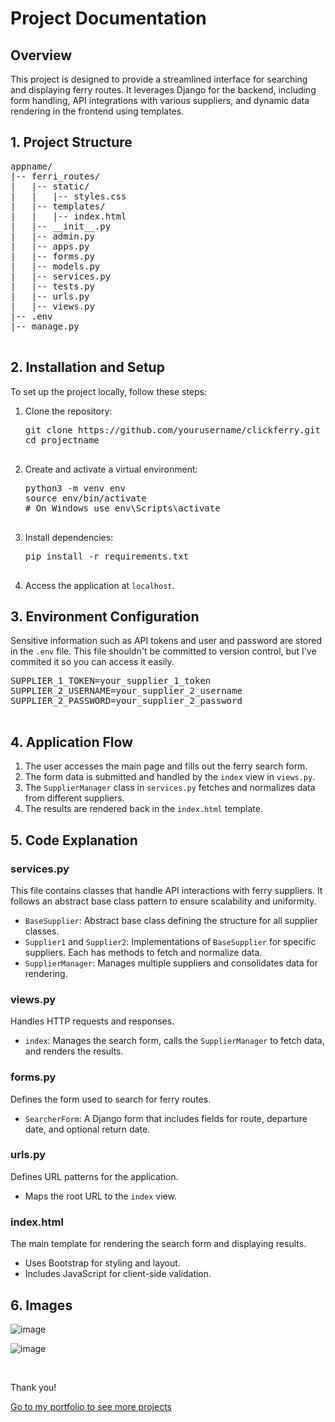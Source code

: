 <h1>Project Documentation</h1>

<h2>Overview</h2>
      <p>This project is designed to provide a streamlined interface for searching and displaying ferry routes. It leverages Django for the backend, including form handling, API integrations with various suppliers, and dynamic data rendering in the frontend using templates.</p>


<h2 id="structure">1. Project Structure</h2>
        <pre>
appname/
|-- ferri_routes/
|   |-- static/
|   |   |-- styles.css
|   |-- templates/
|   |   |-- index.html
|   |-- __init__.py
|   |-- admin.py
|   |-- apps.py
|   |-- forms.py
|   |-- models.py
|   |-- services.py
|   |-- tests.py
|   |-- urls.py
|   |-- views.py
|-- .env
|-- manage.py
        </pre>

<h2 id="installation">2. Installation and Setup</h2>
        <p>To set up the project locally, follow these steps:</p>
        <ol>
            <li>Clone the repository:
                <pre>
git clone https://github.com/yourusername/clickferry.git projectname
cd projectname
                </pre>
</li>
<li>Create and activate a virtual environment:
    <pre>
python3 -m venv env
source env/bin/activate  
# On Windows use env\Scripts\activate
    </pre>
</li>
<li>Install dependencies:
    <pre>
pip install -r requirements.txt
    </pre>
</li>
</li>
<li>Access the application at <code>localhost</code>.</li>
</ol>

<h2 id="environment">3. Environment Configuration</h2>
        <p>Sensitive information such as API tokens and user and password are stored in the <code>.env</code> file. This file shouldn't be committed to version control, but I've commited it so you can access it easily.
        </p>
        <pre>
SUPPLIER_1_TOKEN=your_supplier_1_token
SUPPLIER_2_USERNAME=your_supplier_2_username
SUPPLIER_2_PASSWORD=your_supplier_2_password
        </pre>

<h2 id="flow">4. Application Flow</h2>
        <ol>
            <li>The user accesses the main page and fills out the ferry search form.</li>
            <li>The form data is submitted and handled by the <code>index</code> view in <code>views.py</code>.</li>
            <li>The <code>SupplierManager</code> class in <code>services.py</code> fetches and normalizes data from different suppliers.</li>
            <li>The results are rendered back in the <code>index.html</code> template.</li>
        </ol>

<h2 id="code">5. Code Explanation</h2>

<h3 id="services">services.py</h3>
      <p>This file contains classes that handle API interactions with ferry suppliers. It follows an abstract base class pattern to ensure scalability and uniformity.</p>
      <ul>
          <li><code>BaseSupplier</code>: Abstract base class defining the structure for all supplier classes.</li>
          <li><code>Supplier1</code> and <code>Supplier2</code>: Implementations of <code>BaseSupplier</code> for specific suppliers. Each has methods to fetch and normalize data.</li>
          <li><code>SupplierManager</code>: Manages multiple suppliers and consolidates data for rendering.</li>
      </ul>

<h3 id="views">views.py</h3>
      <p>Handles HTTP requests and responses.</p>
        <ul>
            <li><code>index</code>: Manages the search form, calls the <code>SupplierManager</code> to fetch data, and renders the results.</li>
        </ul>

<h3 id="forms">forms.py</h3>
        <p>Defines the form used to search for ferry routes.</p>
        <ul>
            <li><code>SearcherForm</code>: A Django form that includes fields for route, departure date, and optional return date.</li>
        </ul>
        
  <h3 id="urls">urls.py</h3>
        <p>Defines URL patterns for the application.</p>
        <ul>
            <li>Maps the root URL to the <code>index</code> view.</li>
        </ul>
        
  <h3 id="index">index.html</h3>
        <p>The main template for rendering the search form and displaying results.</p>
        <ul>
            <li>Uses Bootstrap for styling and layout.</li>
            <li>Includes JavaScript for client-side validation.</li>
        </ul>
        
<h2 id="code">6. Images</h2>

![image](https://github.com/medinamaria90/FerrySearching/assets/131414823/618c136c-d58f-4e57-af47-26a18179e6fa)

![image](https://github.com/medinamaria90/FerrySearching/assets/131414823/b61fc22b-466c-4916-9e1a-ef0a3b34c4f7)

<br>

<p>Thank you!</p>
<a href="www.mmcprojects.dev">Go to my portfolio to see more projects<a>

  
  
    

